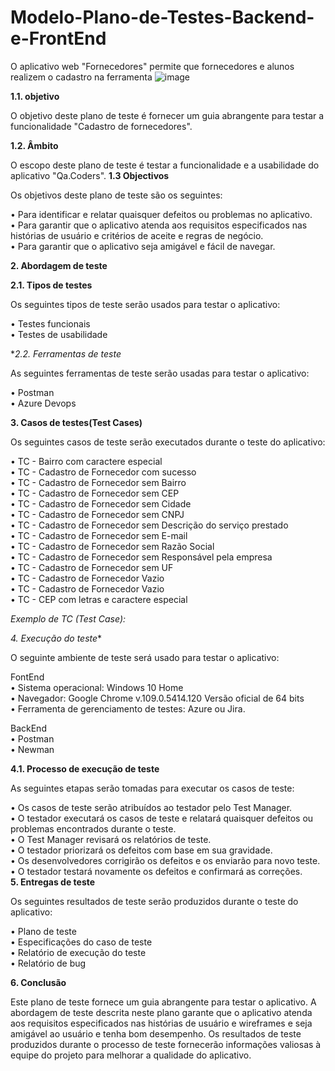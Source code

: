 # Modelo-Plano-de-Testes-Backend-e-FrontEnd
O aplicativo web "Fornecedores" permite que fornecedores e alunos realizem o cadastro na ferramenta
![image](https://github.com/user-attachments/assets/e99ae96f-813a-45ca-8953-bbf3bd6d7b46)

**1.1. objetivo**<p>
O objetivo deste plano de teste é fornecer um guia abrangente para testar a funcionalidade "Cadastro de fornecedores".<p>
**1.2. Âmbito**<p>
O escopo deste plano de teste é testar a funcionalidade e a usabilidade do aplicativo "Qa.Coders".
 **1.3 Objectivos**<p>
 Os objetivos deste plano de teste são os seguintes:<p>
• Para identificar e relatar quaisquer defeitos ou problemas no aplicativo.<br>
• Para garantir que o aplicativo atenda aos requisitos especificados nas histórias de usuário e critérios de aceite e regras de negócio.<br>
• Para garantir que o aplicativo seja amigável e fácil de navegar.<p>
**2. Abordagem de teste**<p>
**2.1. Tipos de testes**<p>
Os seguintes tipos de teste serão usados ​​para testar o aplicativo:<p>
• Testes funcionais<br>
• Testes de usabilidade<p>
 **2.2. Ferramentas de teste*<p>
 As seguintes ferramentas de teste serão usadas para testar o aplicativo:<p>
• Postman<br>
• Azure Devops<p>
**3. Casos de testes(Test Cases)**<p>
Os seguintes casos de teste serão executados durante o teste do aplicativo:<p>
• TC - Bairro com caractere especial<br>
• TC - Cadastro de Fornecedor com sucesso<br>
• TC - Cadastro de Fornecedor sem Bairro<br>
• TC - Cadastro de Fornecedor sem CEP<br>
• TC - Cadastro de Fornecedor sem Cidade<br>
• TC - Cadastro de Fornecedor sem CNPJ<br>
• TC - Cadastro de Fornecedor sem Descrição do serviço prestado<br>
• TC - Cadastro de Fornecedor sem E-mail<br>
• TC - Cadastro de Fornecedor sem Razão Social<br>
• TC - Cadastro de Fornecedor sem Responsável pela empresa<br>
• TC - Cadastro de Fornecedor sem UF<br>
• TC - Cadastro de Fornecedor Vazio<br>
• TC - Cadastro de Fornecedor Vazio<br>
• TC - CEP com letras e caractere especial<p>
*Exemplo de TC (Test Case):*<p>

*4. Execução do teste**<p>
O seguinte ambiente de teste será usado para testar o aplicativo:<p>
FontEnd<br>
• Sistema operacional: Windows 10 Home<br>
• Navegador: Google Chrome v.109.0.5414.120 Versão oficial de 64 bits<br>
• Ferramenta de gerenciamento de testes: Azure ou Jira.<p>
BackEnd<br>
• Postman<br>
• Newman<p>
**4.1. Processo de execução de teste**<p>
As seguintes etapas serão tomadas para executar os casos de teste:<p>
• Os casos de teste serão atribuídos ao testador pelo Test Manager.<br>
• O testador executará os casos de teste e relatará quaisquer defeitos ou problemas encontrados durante o teste.<br>
• O Test Manager revisará os relatórios de teste.<br>
• O testador priorizará os defeitos com base em sua gravidade.<br>
• Os desenvolvedores corrigirão os defeitos e os enviarão para novo teste.<br>
• O testador testará novamente os defeitos e confirmará as correções.<br>
**5.  Entregas de teste**<p>
Os seguintes resultados de teste serão produzidos durante o teste do aplicativo:<p>
• Plano de teste<br>
• Especificações do caso de teste<br>
• Relatório de execução do teste<br>
• Relatório de bug<p>
**6. Conclusão**<p>
Este plano de teste fornece um guia abrangente para testar o aplicativo. A abordagem de teste descrita neste plano garante que o aplicativo atenda aos requisitos especificados nas histórias de usuário e wireframes e seja amigável ao usuário e tenha bom desempenho. Os resultados de teste produzidos durante o processo de teste fornecerão informações valiosas à equipe do projeto para melhorar a qualidade do aplicativo.






















